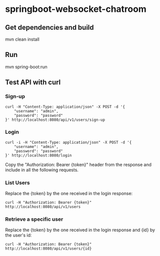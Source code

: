 # springboot-websocket-chatroom

## Get dependencies and build
mvn clean install

## Run
mvn spring-boot:run

## Test API with curl

### Sign-up

```
curl -H "Content-Type: application/json" -X POST -d '{
    "username": "admin",
    "password": "password"
}' http://localhost:8080/api/v1/users/sign-up
```

### Login
```
curl -i -H "Content-Type: application/json" -X POST -d '{
    "username": "admin",
    "password": "password"
}' http://localhost:8080/login
```
Copy the "Authorization: Bearer {token}" header from the response and include in all the following requests. 

### List Users
Replace the {token} by the one received in the login response:
```
curl -H "Authorization: Bearer {token}" http://localhost:8080/api/v1/users
```
    
### Retrieve a specific user   
Replace the {token} by the one received in the login response and {id} by the user's id:
```
curl -H "Authorization: Bearer {token}" http://localhost:8080/api/v1/users/{id}
```
